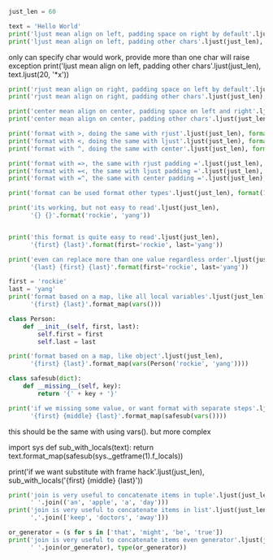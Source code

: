 ```python
just_len = 60

text = 'Hello World'
print('ljust mean align on left, padding space on right by default'.ljust(just_len), text.ljust(20), '*')
print('ljust mean align on left, padding other chars'.ljust(just_len), text.ljust(20, '*'))

```

 only can specify char would work, provide more than one char will raise exception
 print('ljust mean align on left, padding other chars'.ljust(just_len), text.ljust(20, '*x'))

```python
print('rjust mean align on right, padding space on left by default'.ljust(just_len), text.rjust(20))
print('rjust mean align on right, padding other chars'.ljust(just_len), text.rjust(20, '*'))

print('center mean align on center, padding space on left and right'.ljust(just_len), text.center(20))
print('center mean align on center, padding other chars'.ljust(just_len), text.center(20, '*'))

print('format with >, doing the same with rjust'.ljust(just_len), format(text, '>20'))
print('format with <, doing the same with ljust'.ljust(just_len), format(text, '<20'))
print('format with ^, doing the same with center'.ljust(just_len), format(text, '^20'))

print('format with =>, the same with rjust padding ='.ljust(just_len), format(text, '=>20'))
print('format with =<, the same with ljust padding ='.ljust(just_len), format(text, '=<20'))
print('format with =^, the same with center padding ='.ljust(just_len), format(text, '=^20'))

print('format can be used format other types'.ljust(just_len), format(1.23456, '=>10.2f'))

print('its working, but not easy to read'.ljust(just_len),
      '{} {}'.format('rockie', 'yang'))


print('this format is quite easy to read'.ljust(just_len),
      '{first} {last}'.format(first='rockie', last='yang'))

print('even can replace more than one value regardless order'.ljust(just_len),
      '{last} {first} {last}'.format(first='rockie', last='yang'))

first = 'rockie'
last = 'yang'
print('format based on a map, like all local variables'.ljust(just_len),
      '{first} {last}'.format_map(vars()))

class Person:
    def __init__(self, first, last):
        self.first = first
        self.last = last

print('format based on a map, like object'.ljust(just_len),
      '{first} {last}'.format_map(vars(Person('rockie', 'yang'))))

class safesub(dict):
    def __missing__(self, key):
        return '{' + key + '}'

print('if we missing some value, or want format with separate steps'.ljust(just_len),
      '{first} {middle} {last}'.format_map(safesub(vars())))

```

 this should be the same with using vars().
 but more complex

 import sys
 def sub_with_locals(text):
     return text.format_map(safesub(sys._getframe(1).f_locals))

 print('if we want substitute with frame hack'.ljust(just_len),
       sub_with_locals('{first} {middle} {last}'))

```python
print('join is very useful to concatenate items in tuple'.ljust(just_len),
      ' '.join(('an', 'apple', 'a', 'day')))
print('join is very useful to concatenate items in list'.ljust(just_len),
      ','.join(['keep', 'doctors', 'away']))

or_generator = (s for s in ['that', 'might', 'be', 'true'])
print('join is very useful to concatenate items even generator'.ljust(just_len),
      ' '.join(or_generator), type(or_generator))

```
